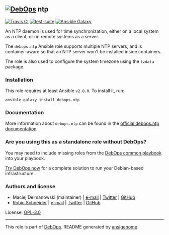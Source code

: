 ## [![DebOps](https://debops.org/images/debops-small.png)](https://debops.org) ntp

<!-- This file was generated by Ansigenome. Do not edit this file directly but
     instead have a look at the files in the ./meta/ directory. -->

[![Travis CI](https://img.shields.io/travis/debops/ansible-ntp.svg?style=flat)](https://travis-ci.org/debops/ansible-ntp)
[![test-suite](https://img.shields.io/badge/test--suite-ansible--ntp-blue.svg?style=flat)](https://github.com/debops/test-suite/tree/master/ansible-ntp/)
[![Ansible Galaxy](https://img.shields.io/badge/galaxy-debops.ntp-660198.svg?style=flat)](https://galaxy.ansible.com/debops/ntp)


An NTP daemon is used for time synchronization, either on a local system as
a client, or on remote systems as a server.

The `debops.ntp` Ansible role supports multiple NTP servers, and is
container-aware so that an NTP server won't be installed inside containers.

The role is also used to configure the system timezone using the ``tzdata``
package.

### Installation

This role requires at least Ansible `v2.0.0`. To install it, run:

```Shell
ansible-galaxy install debops.ntp
```

### Documentation

More information about `debops.ntp` can be found in the
[official debops.ntp documentation](https://docs.debops.org/en/latest/ansible/roles/ansible-ntp/docs/).



### Are you using this as a standalone role without DebOps?

You may need to include missing roles from the [DebOps common
playbook](https://github.com/debops/debops-playbooks/blob/master/playbooks/common.yml)
into your playbook.

[Try DebOps now](https://debops.org/) for a complete solution to run your Debian-based infrastructure.





### Authors and license

- Maciej Delmanowski (maintainer) | [e-mail](mailto:drybjed@gmail.com) | [Twitter](https://twitter.com/drybjed) | [GitHub](https://github.com/drybjed)
- [Robin Schneider](http://ypid.de/) | [e-mail](mailto:ypid@riseup.net) | [Twitter](https://twitter.com/ypid) | [GitHub](https://github.com/ypid)

License: [GPL-3.0](https://tldrlegal.com/license/gnu-general-public-license-v3-%28gpl-3%29)

***

This role is part of [DebOps](https://debops.org/). README generated by [ansigenome](https://github.com/nickjj/ansigenome/).
